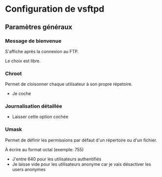 # Configuration de vsftpd 

## Paramètres généraux

### Message de bienvenue

S'affiche après la connexion au FTP. 

Le choix est libre.

### Chroot

Permet de cloisonner chaque utilisateur à son propre répetoire.

* Je coche

### Journalisation détaillée

* Laisser cette option cochée

### Umask

Permet de définir les permissions par défaut d'un répertoire ou d'un fichier.

À écrire au format octal (exemple: 755) 

* J'entre 640 pour les utilisateurs authentifiés
*  Je laisse vide pour les utilisateurs anonyme car je vais désactiver les users anonymes
